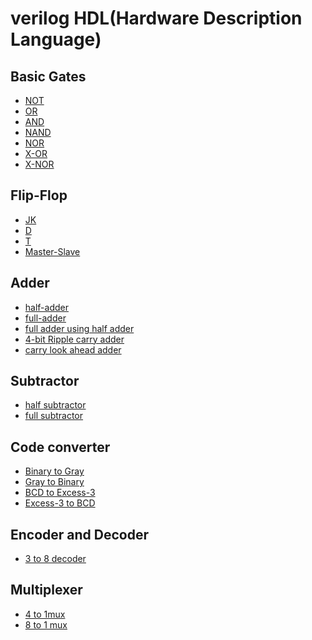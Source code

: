 # verilog HDL(Hardware Description Language)

 ## Basic Gates
  - [NOT](https://github.com/Shakil-RU/verilog_HDL/blob/main/Basic%20Gates/not.v)
  - [OR](https://github.com/Shakil-RU/verilog_HDL/blob/main/Basic%20Gates/OR%20gate.v)
  - [AND](https://github.com/Shakil-RU/verilog_HDL/blob/main/Basic%20Gates/AND%20gate.v)
  - [NAND](https://github.com/Shakil-RU/verilog_HDL/blob/main/Basic%20Gates/NAND%20gate.v)
  - [NOR](https://github.com/Shakil-RU/verilog_HDL/blob/main/Basic%20Gates/NOR%20gate.v)
  - [X-OR](https://github.com/Shakil-RU/verilog_HDL/blob/main/Basic%20Gates/X-OR%20gate.v)
  - [X-NOR](https://github.com/Shakil-RU/verilog_HDL/blob/main/Basic%20Gates/x-nor%20gate.v)
## Flip-Flop
  - [JK](https://github.com/Shakil-RU/verilog_HDL/blob/main/Flip-Flop/JK.v)
  - [D](https://github.com/Shakil-RU/verilog_HDL/blob/main/Flip-Flop/D%20flip-flop.v)
  - [T](https://github.com/Shakil-RU/verilog_HDL/blob/main/Flip-Flop/T%20flip-flop.v)
  - [Master-Slave](https://github.com/Shakil-RU/verilog_HDL/blob/main/Flip-Flop/master%20slave%20jk.v)
## Adder
  - [half-adder](https://github.com/Shakil-RU/verilog_HDL/blob/main/Adder/Half%20Adder.v)
  - [full-adder](https://github.com/Shakil-RU/verilog_HDL/blob/main/Adder/Full%20Adder.v)
  - [full adder using half adder](https://github.com/Shakil-RU/verilog_HDL/blob/main/Adder/Full%20Adder%20using%20half%20adder)
  - [4-bit Ripple carry adder](https://github.com/Shakil-RU/verilog_HDL/blob/main/Adder/4%20bit%20Ripple%20carry%20adder)
  - [carry look ahead adder](https://github.com/Shakil-RU/verilog_HDL/blob/main/Adder/carry%20look%20ahead%20adder.v)
## Subtractor
  - [half subtractor](https://github.com/Shakil-RU/verilog_HDL/blob/main/Subtractor/half%20subtractor.v)
  - [full subtractor](https://github.com/Shakil-RU/verilog_HDL/blob/main/Subtractor/half%20subtractor.v)
## Code converter
 - [Binary to Gray](https://github.com/Shakil-RU/verilog_HDL/blob/main/Code%20converter/Binary%20to%20gray%20conversion.v)
 - [Gray to Binary](https://github.com/Shakil-RU/verilog_HDL/blob/main/Code%20converter/Gray%20to%20binary.v)
 - [BCD to Excess-3](https://github.com/Shakil-RU/verilog_HDL/blob/main/Code%20converter/BCD_To_Excess-3.v)
 - [Excess-3 to BCD](https://github.com/Shakil-RU/verilog_HDL/blob/main/Code%20converter/Excess_3%20to%20BCD.v)
## Encoder and Decoder
 - [3 to 8 decoder]()
## Multiplexer
 - [4 to 1mux]()
 - [8 to 1 mux]()

